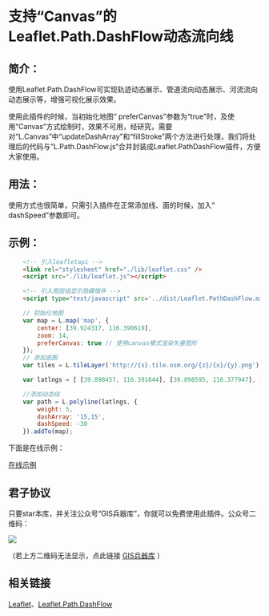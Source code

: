 # 支持“Canvas”的Leaflet.Path.DashFlow动态流向线


## 简介：

使用Leaflet.Path.DashFlow可实现轨迹动态展示、管道流向动态展示、河流流向动态展示等，增强可视化展示效果。

使用此插件的时候，当初始化地图“ preferCanvas”参数为“true”时，及使用“Canvas”方式绘制时，效果不可用，经研究，需要对“L.Canvas”中“updateDashArray”和“fillStroke”两个方法进行处理，我们将处理后的代码与”L.Path.DashFlow.js“合并封装成Leaflet.PathDashFlow插件，方便大家使用。

## 用法：

使用方式也很简单，只需引入插件在正常添加线、面的时候，加入“ dashSpeed”参数即可。

## 示例：

~~~ html
    <!-- 引入leafletapi -->
    <link rel="stylesheet" href="./lib/leaflet.css" />
    <script src="./lib/leaflet.js"></script>

    <!-- 引入图层组显示隐藏插件 -->
    <script type="text/javascript" src='../dist/Leaflet.PathDashFlow.min.js'></script>
~~~

~~~ js
	// 初始化地图
    var map = L.map('map', {
        center: [39.924317, 116.390619],
        zoom: 14,
        preferCanvas: true // 使用canvas模式渲染矢量图形 
    });
    // 添加底图
    var tiles = L.tileLayer('http://{s}.tile.osm.org/{z}/{x}/{y}.png').addTo(map);

    var latlngs = [ [39.898457, 116.391844], [39.898595, 116.377947], [39.898341, 116.368001], [39.898063, 116.357144], [39.899095, 116.351934], [39.905871, 116.350670], [39.922329, 116.349800], [39.931017, 116.349671], [39.939104, 116.349225], [39.942233, 116.349910], [39.947263, 116.366892], [39.947568, 116.387537], [39.947764, 116.401988], [39.947929, 116.410824], [39.947558, 116.426740], [39.939700, 116.427338], [39.932404, 116.427919], [39.923109, 116.428377], [39.907094, 116.429583], [39.906858, 116.414040], [39.906622, 116.405321], [39.906324, 116.394954], [39.906308, 116.391264], [39.916611, 116.390748] ];

    //添加动态线
    var path = L.polyline(latlngs, {
        weight: 5,
        dashArray: '15,15',
        dashSpeed: -30
    }).addTo(map);
~~~

下面是在线示例：

[在线示例](http://gisarmory.xyz/Leaflet.PathDashFlow/examples/index.html)



## 君子协议
只要star本库，并关注公众号“GIS兵器库”，你就可以免费使用此插件。公众号二维码：

![](http://blogimage.gisarmory.xyz/20200923063756.png)

（若上方二维码无法显示，点此链接 [GIS兵器库](http://blogimage.gisarmory.xyz/20200923063756.png) ）

## 相关链接

[Leaflet](https://leafletjs.com/index.html)、[Leaflet.Path.DashFlow](https://gitlab.com/IvanSanchez/Leaflet.Path.DashFlow)

